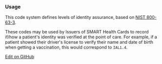 ### Usage

This code system defines levels of identity assurance, based on [NIST 800-63-3](https://pages.nist.gov/800-63-3/sp800-63-3.html#52--assurance-levels).

These codes may be used by Issuers of SMART Health Cards to record if/how a patient's identity was verified at the point of care. For example, if a patient showed their driver's license to verify their name and date of birth when getting a vaccination, this would correspond to `IAL1.4`.

<a href="https://github.com/dvci/shc-terminology/blob/main/input/fsh/identity-assurance-level.fsh" class="btn btn-primary btn-lg" style="margin-bottom: 2em;">Edit on GitHub</a>


